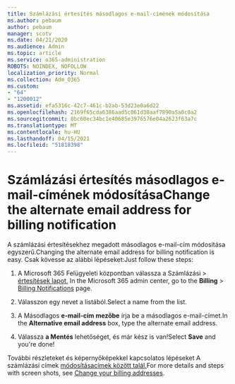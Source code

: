 ```yaml
---
title: Számlázási értesítés másodlagos e-mail-címének módosítása
ms.author: pebaum
author: pebaum
manager: scotv
ms.date: 04/21/2020
ms.audience: Admin
ms.topic: article
ms.service: o365-administration
ROBOTS: NOINDEX, NOFOLLOW
localization_priority: Normal
ms.collection: Adm_O365
ms.custom:
- "64"
- "1200012"
ms.assetid: efa5316c-42c7-461c-b2ab-53d23e0a6d22
ms.openlocfilehash: 2169f65cda6386aad5c061d38aaf7890a5a0c0a2
ms.sourcegitcommit: 8bc60ec34bc1e40685e3976576e04a2623f63a7c
ms.translationtype: MT
ms.contentlocale: hu-HU
ms.lasthandoff: 04/15/2021
ms.locfileid: "51818398"
---
```

# <a name="change-the-alternate-email-address-for-billing-notification"></a><span data-ttu-id="d526e-102">Számlázási értesítés másodlagos e-mail-címének módosítása</span><span class="sxs-lookup"><span data-stu-id="d526e-102">Change the alternate email address for billing notification</span></span>

<span data-ttu-id="d526e-103">A számlázási értesítésekhez megadott másodlagos e-mail-cím módosítása egyszerű.</span><span class="sxs-lookup"><span data-stu-id="d526e-103">Changing the alternate email address for billing notification is easy.</span></span> <span data-ttu-id="d526e-104">Csak kövesse az alábbi lépéseket:</span><span class="sxs-lookup"><span data-stu-id="d526e-104">Just follow these steps:</span></span>
  
1. <span data-ttu-id="d526e-105">A Microsoft 365 Felügyeleti központban  válassza a Számlázási \> [értesítések lapot.](https://go.microsoft.com/fwlink/p/?linkid=853212)  </span><span class="sxs-lookup"><span data-stu-id="d526e-105">In the Microsoft 365 admin center, go to the **Billing** \>  [Billing Notifications](https://go.microsoft.com/fwlink/p/?linkid=853212) page.</span></span>

2. <span data-ttu-id="d526e-106">Válasszon egy nevet a listából.</span><span class="sxs-lookup"><span data-stu-id="d526e-106">Select a name from the list.</span></span>

3. <span data-ttu-id="d526e-107">A Másodlagos **e-mail-cím mezőbe** írja be a másodlagos e-mail-címet.</span><span class="sxs-lookup"><span data-stu-id="d526e-107">In the **Alternative email address** box, type the alternate email address.</span></span>

4. <span data-ttu-id="d526e-108">Válassza **a Mentés** lehetőséget, és már kész is van!</span><span class="sxs-lookup"><span data-stu-id="d526e-108">Select **Save** and you're done!</span></span>

<span data-ttu-id="d526e-109">További részleteket és képernyőképekkel kapcsolatos lépéseket A számlázási címek [módosításacímek között talál.](https://docs.microsoft.com/microsoft-365/commerce/billing-and-payments/change-your-billing-addresses)</span><span class="sxs-lookup"><span data-stu-id="d526e-109">For more details and steps with screen shots, see [Change your billing addresses](https://docs.microsoft.com/microsoft-365/commerce/billing-and-payments/change-your-billing-addresses).</span></span>
  